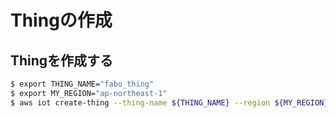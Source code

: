 # Thingの作成

## Thingを作成する

```bash
$ export THING_NAME="fabo_thing"
$ export MY_REGION="ap-northeast-1"
$ aws iot create-thing --thing-name ${THING_NAME} --region ${MY_REGION}
```